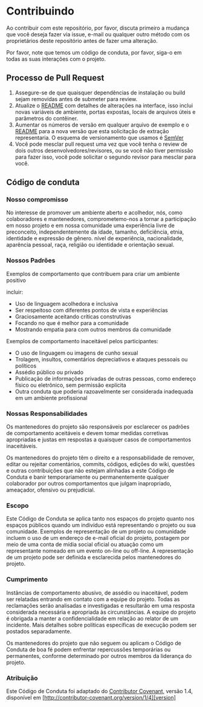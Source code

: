 # Contribuindo

Ao contribuir com este repositório, por favor, discuta primeiro a mudança que você deseja fazer via issue, e-mail ou qualquer outro método com os proprietários deste repositório antes de fazer uma alteração.

Por favor, note que temos um código de conduta, por favor, siga-o em todas as suas interações com o projeto.

## Processo de Pull Request

1. Assegure-se de que quaisquer dependências de instalação ou build sejam removidas antes de submeter para review.
2. Atualize o [README](README.md) com detalhes de alterações na interface, isso inclui novas variáveis ​​de ambiente, portas expostas, locais de arquivos úteis e parâmetros do contêiner.
3. Aumentar os números de versão em qualquer arquivo de exemplo e o [README](README.md) para a nova versão que esta solicitação de extração representaria. O esquema de versionamento que usamos é [SemVer](http://semver.org/)
4. Você pode mesclar pull request uma vez que você tenha o review de dois outros desenvolvedores/revisores, ou se você não tiver permissão para fazer isso, você pode solicitar o segundo revisor para mesclar para você.

## Código de conduta

### Nosso compromisso

No interesse de promover um ambiente aberto e acolhedor, nós, como colaboradores e mantenedores, comprometemo-nos a tornar a participação em nosso projeto e em nossa comunidade uma experiência livre de preconceito, independentemente da idade, tamanho, deficiência, etnia, identidade e expressão de gênero. nível de experiência, nacionalidade, aparência pessoal, raça, religião ou identidade e orientação sexual.

### Nossos Padrões

Exemplos de comportamento que contribuem para criar um ambiente positivo

incluir:

* Uso de linguagem acolhedora e inclusiva
* Ser respeitoso com diferentes pontos de vista e experiências
* Graciosamente aceitando críticas construtivas
* Focando no que é melhor para a comunidade
* Mostrando empatia para com outros membros da comunidade

Exemplos de comportamento inaceitável pelos participantes:

* O uso de linguagem ou imagens de cunho sexual
* Trolagem, insultos, comentários depreciativos e ataques pessoais ou políticos
* Assédio público ou privado
* Publicação de informações privadas de outras pessoas, como endereço físico ou eletrônico, sem permissão explícita
* Outra conduta que poderia razoavelmente ser considerada inadequada em um ambiente profissional

### Nossas Responsabilidades

Os mantenedores do projeto são responsáveis ​​por esclarecer os padrões de comportamento aceitáveis e devem tomar medidas corretivas apropriadas e justas em respostas a quaisquer casos de comportamentos inaceitáveis.

Os mantenedores do projeto têm o direito e a responsabilidade de remover, editar ou rejeitar comentários, commits, códigos, edições do wiki, questões e outras contribuições que não estejam alinhadas a este Código de Conduta e banir temporariamente ou permanentemente qualquer colaborador por outros comportamentos que julgam inapropriado, ameaçador, ofensivo ou prejudicial.

### Escopo

Este Código de Conduta se aplica tanto nos espaços do projeto quanto nos espaços públicos quando um indivíduo está representando o projeto ou sua comunidade. Exemplos de representação de um projeto ou comunidade incluem o uso de um endereço de e-mail oficial do projeto, postagem por meio de uma conta de mídia social oficial ou atuação como um representante nomeado em um evento on-line ou off-line. A representação de um projeto pode ser definida e esclarecida pelos mantenedores do projeto.

### Cumprimento

Instâncias de comportamento abusivo, de assédio ou inaceitável, podem ser relatadas entrando em contato com a equipe do projeto. Todas as reclamações serão analisadas e investigadas e resultarão em uma resposta considerada necessária e apropriada às circunstâncias. A equipe do projeto é obrigada a manter a confidencialidade em relação ao relator de um incidente. Mais detalhes sobre políticas específicas de execução podem ser postados separadamente.

Os mantenedores do projeto que não seguem ou aplicam o Código de Conduta de boa fé podem enfrentar repercussões temporárias ou permanentes, conforme determinado por outros membros da liderança do projeto.

### Atribuição

Este Código de Conduta foi adaptado do [Contributor Covenant][homepage], versão 1.4, disponível em [http://contributor-covenant.org/version/1/4][version]

[homepage]: http://contributor-covenant.org
[version]: http://contributor-covenant.org/version/1/4/
